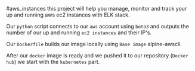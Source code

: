 #aws_instances
this project will help you manage, monitor and track your up and running aws ec2 instances with ELK stack.

Our `python` script connects to our `aws` account using `boto3` and outputs the number of our up and running `ec2 instances` and their IP's.

Our `Dockerfile` builds our image locally using `Base image` alpine-awscli.

After our `docker` image is ready and we pushed it to our repository (`Docker hub`) we start with the `kubernetes` part. 
